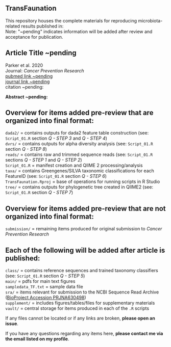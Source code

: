 ## TransFaunation
This repository houses the complete materials for reproducing microbiota-related results published in: <br/>
Note: "~pending" indicates information will be added after review and acceptance for publication.

## Article Title ~pending
Parker et al. 2020 <br/>
Journal: *Cancer Prevention Research* <br/>
[pubmed link ~pending](https://github.com/kdprkr/TransFaunation) <br/>
[journal link ~pending](https://github.com/kdprkr/TransFaunation) <br/>
citation ~pending: <br/>

**Abstract ~pending:** <br/>

## Overview for items added pre-review that are organized into final format: <br/>
`dada2/` = contains outputs for dada2 feature table construction (see: `Script_01.R` section *Q - STEP 3* and *Q - STEP 4*) <br/>
`dvrs/` = contains outputs for alpha diversity analysis (see: `Script_01.R` section *Q - STEP 8*) <br/>
`reads/` = contains raw and trimmed sequence reads (see: `Script_01.R` sections *Q - STEP 1* and *Q - STEP 2*) <br/>
`Script_01.R` = manifest creation and QIIME 2 processing/analysis <br/>
`taxa/` = contains Greengenes/SILVA taxonomic classifications for each FeatureID (see: `Script_01.R` section *Q - STEP 6*) <br/>
`TransFaunation.Rproj` = base of operations for running scripts in R Studio <br/>
`tree/` = contains outputs for phylogenetic tree created in QIIME2 (see: `Script_01.R` section *Q - STEP 7*) <br/>

## Overview for items added pre-review that are not organized into final format: <br/>
`submission/` = remaining items produced for original submission to *Cancer Prevention Research* <br/>

## Each of the following will be added after article is published:
`class/` = contains reference sequences and trained taxonomy classifiers (see: `Script_01.R` section *Q - STEP 5*) <br/>
`main/` = pdfs for main text figures <br/>
`sampledata_TF.txt` = sample data file <br/>
`sra/` = items relevant for submission to the NCBI Sequence Read Archive ([BioProject Accession PRJNA630498](https://github.com/kdprkr/TransFaunation)) <br/>
`supplement/` = includes figures/tables/files for supplementary materials <br/>
`vault/` = central storage for items produced in each of the `.R` scripts <br/>

If any files cannot be located or if any links are broken, **please open an issue**. <br/>

If you have any questions regarding any items here, **please contact me via the email listed on my profile**. <br/>

